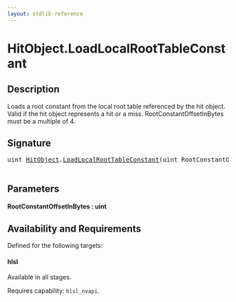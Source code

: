```yaml
---
layout: stdlib-reference
---
```


# HitObject\.LoadLocalRootTableConstant

## Description

Loads a root constant from the local root table referenced by the hit object. Valid if the hit object
represents a hit or a miss. RootConstantOffsetInBytes must be a multiple of 4.




## Signature 

<pre>
<span class="code_keyword">uint</span> <a href="/stdlib-reference/types/HitObject/index" class="code_type">HitObject</a>.<a href="/stdlib-reference/types/HitObject/LoadLocalRootTableConstant">LoadLocalRootTableConstant</a>(<span class="code_keyword">uint</span> <span class='code_param'>RootConstantOffsetInBytes</span>);

</pre>

## Parameters

#### RootConstantOffsetInBytes  : uint

## Availability and Requirements

Defined for the following targets:

#### hlsl
Available in all stages.

Requires capability: `hlsl_nvapi`.


